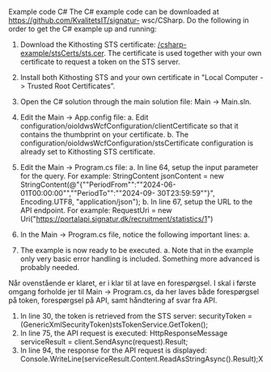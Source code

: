 Example code C#
The C# example code can be downloaded at https://github.com/KvalitetsIT/signatur-
wsc/CSharp.
Do the following in order to get the C# example up and running:
1. Download the Kithosting STS certificate: [/csharp-example/stsCerts/sts.cer](https://raw.githubusercontent.com/KvalitetsIT/signatur-wsc/refs/heads/main/csharp-example/stsCerts/sts.cer). The certificate is used together with your own certificate
to request a token on the STS server.
2. Install both Kithosting STS and your own certificate in &quot;Local Computer -&gt; Trusted Root
Certificates”.
3. Open the C# solution through the main solution file: Main -&gt; Main.sln.
4. Edit the Main -&gt; App.config file:
a. Edit configuration/oioIdwsWcfConfiguration/clientCertificate so that it contains the
thumbprint on your certificate.
b. The configuration/oioIdwsWcfConfiguration/stsCertificate configuration is already
set to Kithosting STS certificate.
5. Edit the Main -&gt; Program.cs file:
a. In line 64, setup the input parameter for the query. For example:
StringContent jsonContent = new StringContent(@&quot;{&quot;&quot;PeriodFrom&quot;&quot;:&quot;&quot;2024-06-
01T00:00:00&quot;&quot;,&quot;&quot;PeriodTo&quot;&quot;:&quot;&quot;2024-09- 30T23:59:59&quot;&quot;}&quot;, Encoding.UTF8,
&quot;application/json&quot;);
b. In line 67, setup the URL to the API endpoint. For example:
RequestUri = new Uri(&quot;https://portalapi.signatur.dk/recruitment/statistics/1&quot;)

6. In the Main -&gt; Program.cs file, notice the following important lines:
a.
7. The example is now ready to be executed.
a. Note that in the example only very basic error handling is included. Something
more advanced is probably needed.

Når ovenstående er klaret, er i klar til at lave en forespørgsel. I skal i første omgang forholde
jer til Main -&gt; Program.cs, da her laves både forespørgsel på token, forespørgsel på API,
samt håndtering af svar fra API.
1. In line 30, the token is retrieved from the STS server:
securityToken = (GenericXmlSecurityToken)stsTokenService.GetToken();
2. In line 75, the API request is executed:
HttpResponseMessage serviceResult = client.SendAsync(request).Result;
3. In line 94, the response for the API request is displayed:
Console.WriteLine(serviceResult.Content.ReadAsStringAsync().Result);X
